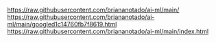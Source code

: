 https://raw.githubusercontent.com/briananotado/ai-ml/main/
https://raw.githubusercontent.com/briananotado/ai-ml/main/googled1c14760fb7f8619.html
https://raw.githubusercontent.com/briananotado/ai-ml/main/index.html